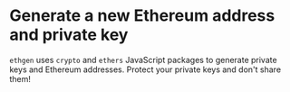 # Generate a new Ethereum address and private key

`ethgen` uses `crypto` and `ethers` JavaScript packages to generate private keys and Ethereum addresses. 
Protect your private keys and don't share them! 

